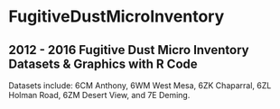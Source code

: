 # FugitiveDustMicroInventory
## 2012 - 2016 Fugitive Dust Micro Inventory Datasets & Graphics with R Code
Datasets include: 6CM Anthony, 6WM West Mesa, 6ZK Chaparral, 6ZL Holman Road, 6ZM Desert View, and 7E Deming.
